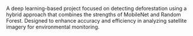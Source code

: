 A deep learning-based project focused on detecting deforestation using a hybrid approach that combines the strengths of MobileNet and Random Forest. Designed to enhance accuracy and efficiency in analyzing satellite imagery for environmental monitoring.
